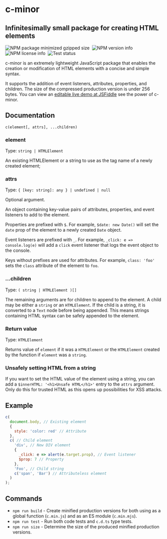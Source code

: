 # c-minor

## Infinitesimally small package for creating HTML elements

![NPM package minimized gzipped size](https://img.shields.io/bundlejs/size/c-minor)&nbsp;
![NPM version info](https://img.shields.io/npm/v/c-minor)&nbsp;
![NPM license info](https://img.shields.io/npm/l/c-minor)&nbsp;
![Test status](https://img.shields.io/github/actions/workflow/status/BrandonXLF/c-minor/tests.yml)

c-minor is an extremely lightweight JavaScript package that enables the creation or modification of HTML elements with a concise and simple syntax.

It supports the addition of event listeners, attributes, properties, and children. The size of the compressed production version is under 256 bytes. You can view an [editable live demo at JSFiddle](https://jsfiddle.net/gh/get/library/pure/BrandonXLF/c-minor/tree/fiddle/demo/src) see the power of c-minor.

## Documentation

`c(element[, attrs], ...children)`

### element

Type: `string | HTMLElement`

An existing HTMLElement or a string to use as the tag name of a newly created element;

### attrs

Type: `{ [key: string]: any } | undefined | null`

Optional argument.

An object containing key-value pairs of attributes, properties, and event listeners to add to the element.

Properties are prefixed with `$`. For example, `$date: new Date()` will set the `date` prop of the element to a newly created `Date` object.

Event listeners are prefixed with `_`. For example, `_click: e => console.log(e)` will add a `click` event listener that logs the event object to the console.

Keys without prefixes are used for attributes. For example, `class: 'foo'` sets the `class` attribute of the element to `foo`.

### ...children

Type: `( string | HTMLElement )[]`

The remaining arguments are for children to append to the element. A child may be either a `string` or an `HTMLElement`. If the child is a string, it is converted to a `Text` node before being appended. This means strings containing HTML syntax can be safely appended to the element.

### Return value

Type: `HTMLElement`

Returns value of `element` if it was a `HTMLElement` or the `HTMLElement` created by the function if `element` was a `string`.

### Unsafely setting HTML from a string

If you want to set the HTML value of the element using a string, you can add a `$innerHTML: '<h1>Unsafe HTML</h1>'` entry to the `attrs` argument. Only do this for trusted HTML as this opens up possibilities for XSS attacks.

## Example

```js
c(
  document.body, // Existing element
  {
    style: 'color: red' // Attribute
  },
  c( // Child element
    'div', // New DIV element
    {
      _click: e => alert(e.target.prop), // Event listener
      $prop: 7 // Property
    },
    'Foo', // Child string
    c('span', 'Bar') // Attributeless element
  )
);
```

## Commands

* `npm run build` - Create minified production versions for both using as a global function (`c.min.js`) and as an ES module (`c.min.mjs`).
* `npm run test` - Run both code tests and `c.d.ts` type tests.
* `npm run size` - Determine the size of the produced minified production versions.
